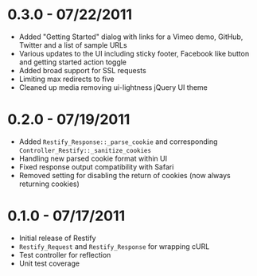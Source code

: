 # 0.3.0 - 07/22/2011

- Added "Getting Started" dialog with links for a Vimeo demo, GitHub, Twitter and a list of sample URLs
- Various updates to the UI including sticky footer, Facebook like button and getting started action toggle
- Added broad support for SSL requests
- Limiting max redirects to five
- Cleaned up media removing ui-lightness jQuery UI theme

# 0.2.0 - 07/19/2011

- Added `Restify_Response::_parse_cookie` and corresponding `Controller_Restify::_sanitize_cookies`
- Handling new parsed cookie format within UI
- Fixed response output compatibility with Safari
- Removed setting for disabling the return of cookies (now always returning cookies)

# 0.1.0 - 07/17/2011

- Initial release of Restify
- `Restify_Request` and `Restify_Response` for wrapping cURL
- Test controller for reflection
- Unit test coverage